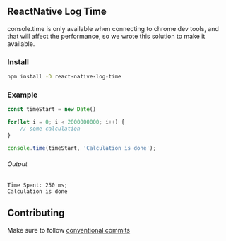 ## ReactNative Log Time

console.time is only available when connecting to chrome dev tools, and that will affect the performance, so we wrote this solution to make it available.

### Install

```bash
npm install -D react-native-log-time
```

### Example

```javascript
const timeStart = new Date()

for(let i = 0; i < 2000000000; i++) {
    // some calculation
}

console.time(timeStart, 'Calculation is done');
```

###### Output

```text
Time Spent: 250 ms;
Calculation is done
```

## Contributing

Make sure to follow [conventional commits](https://www.conventionalcommits.org/en/v1.0.0/)